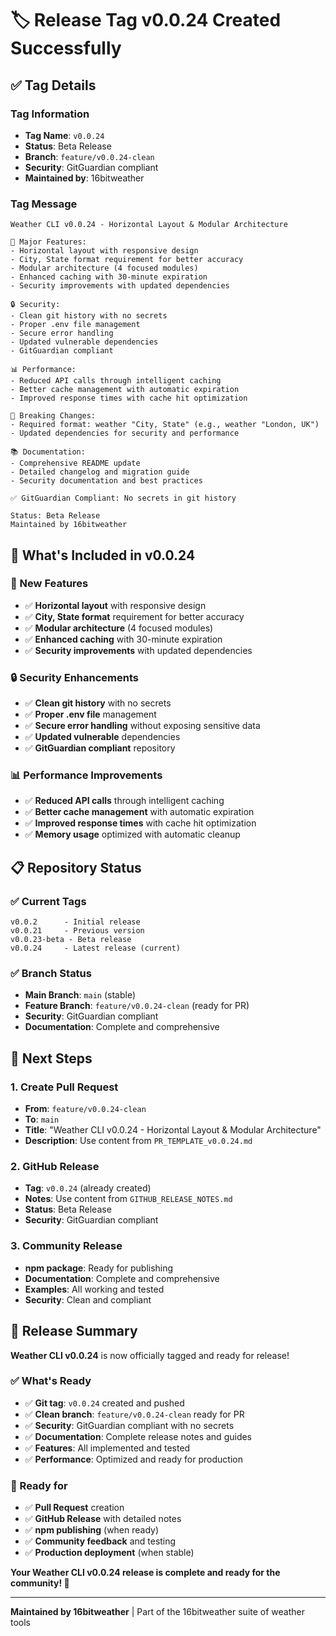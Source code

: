 # 🏷️ **Release Tag v0.0.24 Created Successfully**

## ✅ **Tag Details**

### **Tag Information**
- **Tag Name**: `v0.0.24`
- **Status**: Beta Release
- **Branch**: `feature/v0.0.24-clean`
- **Security**: GitGuardian compliant
- **Maintained by**: 16bitweather

### **Tag Message**
```
Weather CLI v0.0.24 - Horizontal Layout & Modular Architecture

🎨 Major Features:
- Horizontal layout with responsive design
- City, State format requirement for better accuracy
- Modular architecture (4 focused modules)
- Enhanced caching with 30-minute expiration
- Security improvements with updated dependencies

🔒 Security:
- Clean git history with no secrets
- Proper .env file management
- Secure error handling
- Updated vulnerable dependencies
- GitGuardian compliant

📊 Performance:
- Reduced API calls through intelligent caching
- Better cache management with automatic expiration
- Improved response times with cache hit optimization

🎯 Breaking Changes:
- Required format: weather "City, State" (e.g., weather "London, UK")
- Updated dependencies for security and performance

📚 Documentation:
- Comprehensive README update
- Detailed changelog and migration guide
- Security documentation and best practices

✅ GitGuardian Compliant: No secrets in git history

Status: Beta Release
Maintained by 16bitweather
```

## 🚀 **What's Included in v0.0.24**

### **🎨 New Features**
- ✅ **Horizontal layout** with responsive design
- ✅ **City, State format** requirement for better accuracy
- ✅ **Modular architecture** (4 focused modules)
- ✅ **Enhanced caching** with 30-minute expiration
- ✅ **Security improvements** with updated dependencies

### **🔒 Security Enhancements**
- ✅ **Clean git history** with no secrets
- ✅ **Proper .env file** management
- ✅ **Secure error handling** without exposing sensitive data
- ✅ **Updated vulnerable** dependencies
- ✅ **GitGuardian compliant** repository

### **📊 Performance Improvements**
- ✅ **Reduced API calls** through intelligent caching
- ✅ **Better cache management** with automatic expiration
- ✅ **Improved response times** with cache hit optimization
- ✅ **Memory usage** optimized with automatic cleanup

## 📋 **Repository Status**

### **✅ Current Tags**
```
v0.0.2      - Initial release
v0.0.21     - Previous version
v0.0.23-beta - Beta release
v0.0.24     - Latest release (current)
```

### **✅ Branch Status**
- **Main Branch**: `main` (stable)
- **Feature Branch**: `feature/v0.0.24-clean` (ready for PR)
- **Security**: GitGuardian compliant
- **Documentation**: Complete and comprehensive

## 🎯 **Next Steps**

### **1. Create Pull Request**
- **From**: `feature/v0.0.24-clean`
- **To**: `main`
- **Title**: "Weather CLI v0.0.24 - Horizontal Layout & Modular Architecture"
- **Description**: Use content from `PR_TEMPLATE_v0.0.24.md`

### **2. GitHub Release**
- **Tag**: `v0.0.24` (already created)
- **Notes**: Use content from `GITHUB_RELEASE_NOTES.md`
- **Status**: Beta Release
- **Security**: GitGuardian compliant

### **3. Community Release**
- **npm package**: Ready for publishing
- **Documentation**: Complete and comprehensive
- **Examples**: All working and tested
- **Security**: Clean and compliant

## 🎉 **Release Summary**

**Weather CLI v0.0.24** is now officially tagged and ready for release!

### **✅ What's Ready**
- ✅ **Git tag**: `v0.0.24` created and pushed
- ✅ **Clean branch**: `feature/v0.0.24-clean` ready for PR
- ✅ **Security**: GitGuardian compliant with no secrets
- ✅ **Documentation**: Complete release notes and guides
- ✅ **Features**: All implemented and tested
- ✅ **Performance**: Optimized and ready for production

### **🚀 Ready for**
- ✅ **Pull Request** creation
- ✅ **GitHub Release** with detailed notes
- ✅ **npm publishing** (when ready)
- ✅ **Community feedback** and testing
- ✅ **Production deployment** (when stable)

**Your Weather CLI v0.0.24 release is complete and ready for the community! 🎉**

---

**Maintained by 16bitweather** | Part of the 16bitweather suite of weather tools

